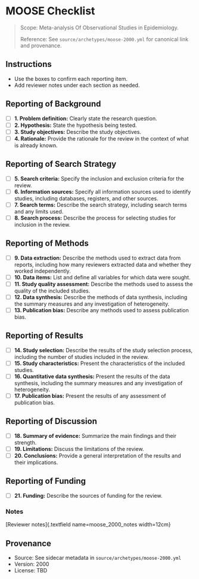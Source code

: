 # MOOSE Checklist

> Scope: Meta-analysis Of Observational Studies in Epidemiology.
>
> Reference: See `source/archetypes/moose-2000.yml` for canonical link and provenance.

## Instructions
- Use the boxes to confirm each reporting item.
- Add reviewer notes under each section as needed.

## Reporting of Background

- [ ] **1. Problem definition:** Clearly state the research question.
- [ ] **2. Hypothesis:** State the hypothesis being tested.
- [ ] **3. Study objectives:** Describe the study objectives.
- [ ] **4. Rationale:** Provide the rationale for the review in the context of what is already known.

## Reporting of Search Strategy

- [ ] **5. Search criteria:** Specify the inclusion and exclusion criteria for the review.
- [ ] **6. Information sources:** Specify all information sources used to identify studies, including databases, registers, and other sources.
- [ ] **7. Search terms:** Describe the search strategy, including search terms and any limits used.
- [ ] **8. Search process:** Describe the process for selecting studies for inclusion in the review.

## Reporting of Methods

- [ ] **9. Data extraction:** Describe the methods used to extract data from reports, including how many reviewers extracted data and whether they worked independently.
- [ ] **10. Data items:** List and define all variables for which data were sought.
- [ ] **11. Study quality assessment:** Describe the methods used to assess the quality of the included studies.
- [ ] **12. Data synthesis:** Describe the methods of data synthesis, including the summary measures and any investigation of heterogeneity.
- [ ] **13. Publication bias:** Describe any methods used to assess publication bias.

## Reporting of Results

- [ ] **14. Study selection:** Describe the results of the study selection process, including the number of studies included in the review.
- [ ] **15. Study characteristics:** Present the characteristics of the included studies.
- [ ] **16. Quantitative data synthesis:** Present the results of the data synthesis, including the summary measures and any investigation of heterogeneity.
- [ ] **17. Publication bias:** Present the results of any assessment of publication bias.

## Reporting of Discussion

- [ ] **18. Summary of evidence:** Summarize the main findings and their strength.
- [ ] **19. Limitations:** Discuss the limitations of the review.
- [ ] **20. Conclusions:** Provide a general interpretation of the results and their implications.

## Reporting of Funding

- [ ] **21. Funding:** Describe the sources of funding for the review.

### Notes
[Reviewer notes]{.textfield name=moose_2000_notes width=12cm}

## Provenance
- Source: See sidecar metadata in `source/archetypes/moose-2000.yml`
- Version: 2000
- License: TBD